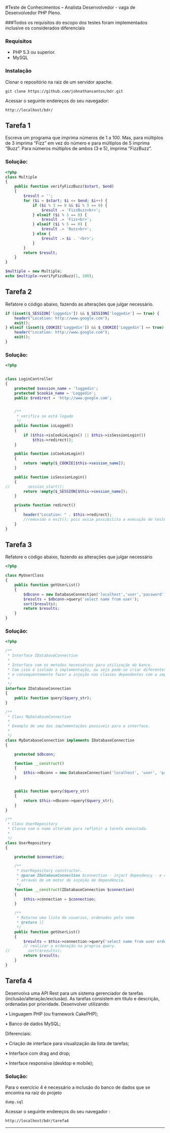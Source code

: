 #Teste de Conhecimentos – Analista Desenvolvedor - vaga de Desenvolvedor PHP Pleno.

###Todos os requisitos do escopo dos testes foram implementados inclusive os considerados diferenciais

### Requisitos
* PHP 5.3 ou superior.
* MySQL


### Instalação
Clonar o repositório na raiz de um servidor apache.
```
git clone https://github.com/johnathansantos/bdr.git
```

Acessar o seguinte endereços do seu navegador:

```
http://localhost/bdr/
```



## Tarefa 1

Escreva um programa que imprima números de 1 a 100. Mas, para múltiplos de 3 imprima
“Fizz” em vez do número e para múltiplos de 5 imprima “Buzz”. Para números múltiplos
de ambos (3 e 5), imprima “FizzBuzz”.

### Solução:
```php
<?php
class Multiple
{
    public function verifyFizzBuzz($start, $end)
    {
        $result = '';
        for ($i = $start; $i <= $end; $i++) {
            if ($i % 3 == 0 && $i % 5 == 0) {
                $result .= 'FizzBuzz<br>';
            } elseif ($i % 3 == 0) {
                $result .= 'Fizz<br>';
            } elseif ($i % 5 == 0) {
                $result .= 'Buzz<br>';
            } else {
                $result .= $i . '<br>';
            }
        }
        return $result;
    }
}

$multiple = new Multiple;
echo $multiple->verifyFizzBuzz(1, 100);
```

## Tarefa 2
Refatore o código abaixo, fazendo as alterações que julgar necessário.
```php
if (isset($_SESSION['loggedin']) && $_SESSION['loggedin'] == true) {
    header("Location: http://www.google.com");
    exit();
} elseif (isset($_COOKIE['Loggedin']) && $_COOKIE['Loggedin'] == true) {
    header("Location: http://www.google.com");
    exit();
}
```
### Solução:
```php
<?php


class LoginController
{
    protected $session_name = 'loggedin';
    protected $cookie_name = 'Loggedin';
    public $redirect = 'http://www.google.com';


    /**
     * verifica se está logado
     */
    public function isLogged()
    {
        if ($this->isCookieLogin() || $this->isSessionLogin())
            $this->redirect();
    }

    public function isCookieLogin()
    {
        return !empty($_COOKIE[$this->session_name]);
    }

    public function isSessionLogin()
    {
//        session_start();
        return !empty($_SESSION[$this->session_name]);
    }

    private function redirect()
    {
        header("Location: " . $this->redirect);
        //removido o exit(); pois assim possibilita a execução de testes unitarios.
    }
}

```



## Tarefa 3
Refatore o código abaixo, fazendo as alterações que julgar necessário
```php
<?php

class MyUserClass
{
    public function getUserList()
    {
        $dbconn = new DatabaseConnection('localhost','user','password');
        $results = $dbconn->query('select name from user');
        sort($results);
        return $results;
    }
}
```

### Solução:
```php
<?php

/**
 * Interface IDatabaseConnection
 *
 * Interface com os metodos necessários para utilização do banco.
 * Com isso é isolado a implementação, ou seja pode-se criar diferentes implementações para essa interface
 * e consequentemente fazer a injeção nas classes dependentes com a implementação desejada.
 *
 */
interface IDatabaseConnection
{
    public function query($query_str);
}

/**
 * Class MyDatabaseConnection
 *
 * Exemplo de uma das implementações possiveis para a interface.
 *
 */
class MyDatabaseConnection implements IDatabaseConnection
{

    protected $dbconn;

    function __construct()
    {
        $this->dbconn = new DatabaseConnection('localhost', 'user', 'password');
    }


    public function query($query_str)
    {
        return $this->dbconn->query($query_str);
    }
}

/**
 * Class UserRepository
 * Classe com o nome alterado para refletir a tarefa executada.
 *
 */
class UserRepository
{

    protected $connection;

    /**
     * UserRepository constructor.
     * @param IDatabaseConnection $connection - inject dependency - a conexão com o banco poderia ser injetado,
     * através de um motor de injeção de dependência.
     */
    function __construct(IDatabaseConnection $connection)
    {
        $this->connection = $connection;
    }

    /**
     * Retorna uma lista de usuarios, ordenados pelo nome
     * @return []
     */
    public function getUserList()
    {
        $results = $this->connection->query('select name from user order by name');
        // realizar a ordenação na propria query.
//        sort($results);
        return $results;
    }
}

```


## Tarefa 4

Desenvolva uma API Rest para um sistema gerenciador de tarefas (inclusão/alteração/exclusão). As tarefas consistem em título e descrição, ordenadas por prioridade. Desenvolver utilizando:

• Linguagem PHP (ou framework CakePHP);

• Banco de dados MySQL;

Diferenciais:

• Criação de interface para visualização da lista de tarefas;

• Interface com drag and drop;

• Interface responsiva (desktop e mobile);

### Solução:

Para o exercício 4 é necessário a inclusão do banco de dados que se encontra na raiz do projeto

```
dump.sql
```

Acessar o seguinte endereços do seu navegador :

```
http://localhost/bdr/tarefa4
```




--------------------------------------